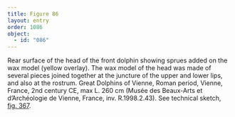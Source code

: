 ```yaml
---
title: Figure 86
layout: entry
order: 1086
object:
  - id: "086"
---
```


Rear surface of the head of the front dolphin showing sprues added on the wax model (yellow overlay). The wax model of the head was made of several pieces joined together at the juncture of the upper and lower lips, and also at the rostrum. Great Dolphins of Vienne, Roman period, Vienne, France, 2nd century CE, max L. 260 cm (Musée des Beaux-Arts et d’Archéologie de Vienne, France, inv. R.1998.2.43). See technical sketch, [fig. 367](/visual-atlas/367/).
